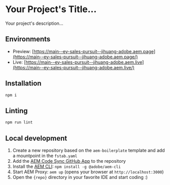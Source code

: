 # Your Project's Title...
Your project's description...

## Environments
- Preview: [https://main--ey-sales-pursuit--jihuang-adobe.aem.page](https://main--ey-sales-pursuit--jihuang-adobe.aem.page/)
- Live: [https://main--ey-sales-pursuit--jihuang-adobe.aem.live](https://main--ey-sales-pursuit--jihuang-adobe.aem.live/)

## Installation

```sh
npm i
```

## Linting

```sh
npm run lint
```

## Local development

1. Create a new repository based on the `aem-boilerplate` template and add a mountpoint in the `fstab.yaml`
1. Add the [AEM Code Sync GitHub App](https://github.com/apps/aem-code-sync) to the repository
1. Install the [AEM CLI](https://github.com/adobe/helix-cli): `npm install -g @adobe/aem-cli`
1. Start AEM Proxy: `aem up` (opens your browser at `http://localhost:3000`)
1. Open the `{repo}` directory in your favorite IDE and start coding :)
